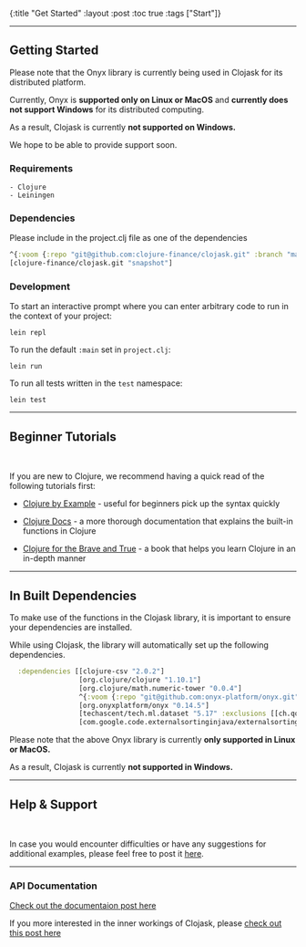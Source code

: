 {:title "Get Started"
:layout :post
:toc true
:tags ["Start"]}

---
## Getting Started

Please note that the Onyx library is currently being used in Clojask for its distributed platform.

Currently, Onyx is **supported only on Linux or MacOS** and **currently does not support Windows** for its distributed computing. 

As a result, Clojask is currently **not supported on Windows.**  

We hope to be able to provide support soon. 

### Requirements
```
- Clojure
- Leiningen
```

### Dependencies 

Please include in the project.clj file as one of the dependencies
``` clojure
^{:voom {:repo "git@github.com:clojure-finance/clojask.git" :branch "master"}}
[clojure-finance/clojask.git "snapshot"]
```

### Development
To start an interactive prompt where you can enter arbitrary code to run in the context of your project:

```
lein repl
```
To run the default `:main` set in `project.clj`:
```
lein run
```
To run all tests written in the `test` namespace:
```
lein test
```

--- 

## Beginner Tutorials

<br>

If you are new to Clojure, we recommend having a quick read of the following tutorials first:

- [Clojure by Example](http://kimh.github.io/clojure-by-example/#about) - useful for beginners pick up the syntax quickly

- [Clojure Docs](https://clojuredocs.org/) - a more thorough documentation that explains the built-in functions in Clojure

- [Clojure for the Brave and True](https://www.braveclojure.com/clojure-for-the-brave-and-true/) - a book that helps you learn Clojure in an in-depth manner

---


## In Built Dependencies

To make use of the functions in the Clojask library, it is important to ensure your dependencies are installed.

While using Clojask, the library will automatically set up the following dependencies. 

```clojure
  :dependencies [[clojure-csv "2.0.2"]
                 [org.clojure/clojure "1.10.1"]
                 [org.clojure/math.numeric-tower "0.0.4"]
                 ^{:voom {:repo "git@github.com:onyx-platform/onyx.git" :branch "master"}}
                 [org.onyxplatform/onyx "0.14.5"]
                 [techascent/tech.ml.dataset "5.17" :exclusions [[ch.qos.logback/logback-classic][org.slf4j/slf4j-api]]]
                 [com.google.code.externalsortinginjava/externalsortinginjava "0.6.0"]]
```

Please note that the above Onyx library is currently **only supported in Linux or MacOS.**  

As a result, Clojask is currently **not supported in Windows.**


--- 

## Help & Support

<br>

In case you would encounter difficulties or have any suggestions for additional examples, please feel free to post it [here](https://github.com/clojure-finance/clojask/issues).

---

### API Documentation 
[Check out the documentaion post here](/pages-output/API)
 
If you more interested in the inner workings of Clojask, please [check out this post here](/posts-output/2021-09-06-overview)
